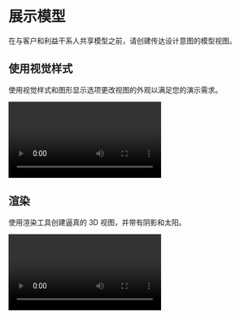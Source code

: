 # 展示模型
在与客户和利益干系人共享模型之前，请创建传达设计意图的模型视图。

## 使用视觉样式
使用视觉样式和图形显示选项更改视图的外观以满足您的演示需求。

<video src ="https://help.autodesk.com/videos/ae6c9dc0-5489-11ed-905f-859cd9fcf2e4/video.webm" controls="controls" > </video>

## 渲染
使用渲染工具创建逼真的 3D 视图，并带有阴影和太阳。

<video src ="https://help.autodesk.com/videos/54fff040-3911-11ed-905f-859cd9fcf2e4/video.webm" controls="controls" > </video>
